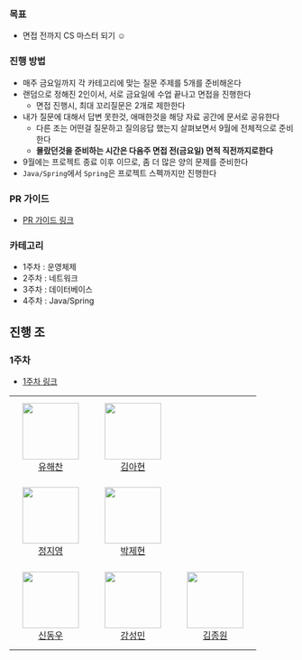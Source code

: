 ### 목표
- 면접 전까지 CS 마스터 되기 ☺️

### 진행 방법
- 매주 금요일까지 각 카테고리에 맞는 질문 주제를 5개를 준비해온다
- 랜덤으로 정해진 2인이서, 서로 금요일에 수업 끝나고 면접을 진행한다
    - 면접 진행시, 최대 꼬리질문은 2개로 제한한다
- 내가 질문에 대해서 답변 못한것, 애매한것을 해당 자료 공간에 문서로 공유한다
    - 다른 조는 어떤걸 질문하고 질의응답 했는지 살펴보면서 9월에 전체적으로 준비한다
    - **몰랐던것을 준비하는 시간은 다음주 면접 전(금요일) 면적 직전까지로한다**
- 9월에는 프로젝트 종료 이후 이므로, 좀 더 많은 양의 문제를 준비한다
- `Java/Spring`에서 `Spring`은 프로젝트 스펙까지만 진행한다 

### PR 가이드 
- [PR 가이드 링크](https://github.com/kwYoohae/CS-Study/wiki/PR-%EA%B0%80%EC%9D%B4%EB%93%9C)

### 카테고리
- 1주차 : 운영체제
- 2주차 : 네트워크
- 3주차 : 데이터베이스
- 4주차 : Java/Spring

## 진행 조
### 1주차
- [1주차 링크](1주차/README.md)

<table>
    <tr height="150px">
        <td align="center" width="130px">
            <a href="https://github.com/kwYoohae"><img height="100px" width="100px" src="https://avatars.githubusercontent.com/u/74089271?v=4"/></a>
            <br/>
            <a href="https://github.com/kwYoohae">유해찬</a>
        </td>
        <td align="center" width="130px">
            <a href="https://github.com/kimahhh"><img height="100px" width="100px" src="https://avatars.githubusercontent.com/u/74655780?v=4/"></a>
            <br/>
            <a href="https://github.com/kimahhh">김아현</a>
        </td>
    </tr>
    <tr height="150px">
        <td align="center" width="130px">
            <a href="https://github.com/jjy0709"><img height="100px" width="100px" src="https://avatars.githubusercontent.com/u/48046928?v=4/"></a>
            <br/>
            <a href="https://github.com/jjy0709">정지영</a>
        </td>
        <td align="center" width="130px">
            <a href="https://github.com/ijehyunpark"><img height="100px" width="100px" src="https://avatars.githubusercontent.com/u/43169027?v=4/"></a>
            <br/>
            <a href="https://github.com/ijehyunpark">박제현</a>
        </td>
    </tr>
    <tr height="150px">
        <td align="center" width="130px">
            <a href="https://github.com/socra167"><img height="100px" width="100px" src="https://avatars.githubusercontent.com/u/58596222?v=4"/></a>
            <br/>
            <a href="https://github.com/socra167">신동우</a>
        </td>
        <td align="center" width="130px">
            <a href="https://github.com/ddingmin"><img height="100px" width="100px" src="https://avatars.githubusercontent.com/u/91249216?v=4"/></a>
            <br/>
            <a href="https://github.com/ddingmin">강성민</a>
        </td>
        <td align="center" width="130px">
            <a href="https://github.com/tank3a"><img height="100px" width="100px" src="https://avatars.githubusercontent.com/u/43626362?v=4/"></a>
            <br/>
            <a href="https://github.com/tank3a">김종원</a>
        </td>
    </tr>
</table>
